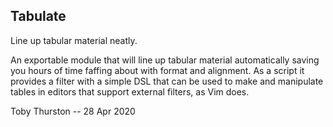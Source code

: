 Tabulate
--------

Line up tabular material neatly.

An exportable module that will line up tabular material automatically 
saving you hours of time faffing about with format and alignment. 
As a script it provides a filter with a simple DSL that can be used to 
make and manipulate tables in editors that support external filters, as Vim does.

Toby Thurston -- 28 Apr 2020


